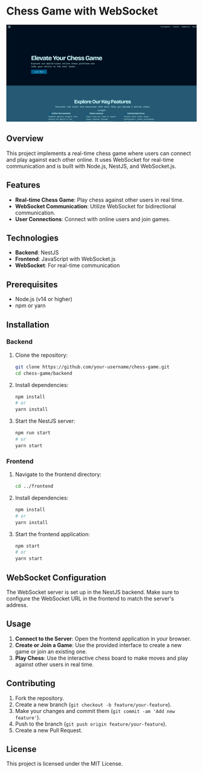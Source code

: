 
# Chess Game with WebSocket

![chessapp](image.png)

## Overview

This project implements a real-time chess game where users can connect and play against each other online. It uses WebSocket for real-time communication and is built with Node.js, NestJS, and WebSocket.js.

## Features

- **Real-time Chess Game**: Play chess against other users in real time.
- **WebSocket Communication**: Utilize WebSocket for bidirectional communication.
- **User Connections**: Connect with online users and join games.

## Technologies

- **Backend**: NestJS
- **Frontend**: JavaScript with WebSocket.js
- **WebSocket**: For real-time communication

## Prerequisites

- Node.js (v14 or higher)
- npm or yarn

## Installation

### Backend

1. Clone the repository:
   ```bash
   git clone https://github.com/your-username/chess-game.git
   cd chess-game/backend
   ```

2. Install dependencies:
   ```bash
   npm install
   # or
   yarn install
   ```

3. Start the NestJS server:
   ```bash
   npm run start
   # or
   yarn start
   ```

### Frontend

1. Navigate to the frontend directory:
   ```bash
   cd ../frontend
   ```

2. Install dependencies:
   ```bash
   npm install
   # or
   yarn install
   ```

3. Start the frontend application:
   ```bash
   npm start
   # or
   yarn start
   ```

## WebSocket Configuration

The WebSocket server is set up in the NestJS backend. Make sure to configure the WebSocket URL in the frontend to match the server's address.

## Usage

1. **Connect to the Server**: Open the frontend application in your browser.
2. **Create or Join a Game**: Use the provided interface to create a new game or join an existing one.
3. **Play Chess**: Use the interactive chess board to make moves and play against other users in real time.

## Contributing

1. Fork the repository.
2. Create a new branch (`git checkout -b feature/your-feature`).
3. Make your changes and commit them (`git commit -am 'Add new feature'`).
4. Push to the branch (`git push origin feature/your-feature`).
5. Create a new Pull Request.

## License

This project is licensed under the MIT License.
